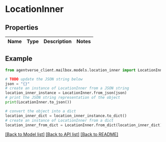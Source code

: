# LocationInner


## Properties

Name | Type | Description | Notes
------------ | ------------- | ------------- | -------------

## Example

```python
from agentverse_client.mailbox.models.location_inner import LocationInner

# TODO update the JSON string below
json = "{}"
# create an instance of LocationInner from a JSON string
location_inner_instance = LocationInner.from_json(json)
# print the JSON string representation of the object
print(LocationInner.to_json())

# convert the object into a dict
location_inner_dict = location_inner_instance.to_dict()
# create an instance of LocationInner from a dict
location_inner_from_dict = LocationInner.from_dict(location_inner_dict)
```
[[Back to Model list]](../README.md#documentation-for-models) [[Back to API list]](../README.md#documentation-for-api-endpoints) [[Back to README]](../README.md)


